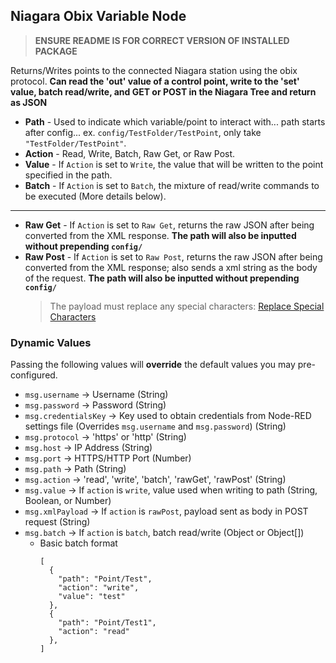 ## Niagara Obix Variable Node

> **ENSURE README IS FOR CORRECT VERSION OF INSTALLED PACKAGE**

Returns/Writes points to the connected Niagara station using the obix protocol. **Can read the 'out' value of a control point, write to the 'set' value, batch read/write, and GET or POST in the Niagara Tree and return as JSON**

- **Path** - Used to indicate which variable/point to interact with... path starts after config... ex. `config/TestFolder/TestPoint`, only take `"TestFolder/TestPoint"`.
- **Action** - Read, Write, Batch, Raw Get, or Raw Post.
- **Value** - If `Action` is set to `Write`, the value that will be written to the point specified in the path.
- **Batch** - If `Action` is set to `Batch`, the mixture of read/write commands to be executed (More details below).

---

- **Raw Get** - If `Action` is set to `Raw Get`, returns the raw JSON after being converted from the XML response. **The path will also be inputted without prepending `config/`**
- **Raw Post** - If `Action` is set to `Raw Post`, returns the raw JSON after being converted from the XML response; also sends a xml string as the body of the request. **The path will also be inputted without prepending `config/`**
  > The payload must replace any special characters: [Replace Special Characters](https://stackoverflow.com/questions/1091945/what-characters-do-i-need-to-escape-in-xml-documents#:~:text=XML%20escape%20characters,the%20W3C%20Markup%20Validation%20Service)

### Dynamic Values

Passing the following values will **override** the default values you may pre-configured.

- `msg.username` -> Username (String)
- `msg.password` -> Password (String)
- `msg.credentialsKey` -> Key used to obtain credentials from Node-RED settings file (Overrides `msg.username` and `msg.password`) (String)
- `msg.protocol` -> 'https' or 'http' (String)
- `msg.host` -> IP Address (String)
- `msg.port` -> HTTPS/HTTP Port (Number)
- `msg.path` -> Path (String)
- `msg.action` -> 'read', 'write', 'batch', 'rawGet', 'rawPost' (String)
- `msg.value` -> If `action` is `write`, value used when writing to path (String, Boolean, or Number)
- `msg.xmlPayload` -> If `action` is `rawPost`, payload sent as body in POST request (String)
- `msg.batch` -> If `action` is `batch`, batch read/write (Object or Object[])
  - Basic batch format
    ```
    [
      {
        "path": "Point/Test",
        "action": "write",
        "value": "test"
      },
      {
        "path": "Point/Test1",
        "action": "read"
      },
    ]
    ```

